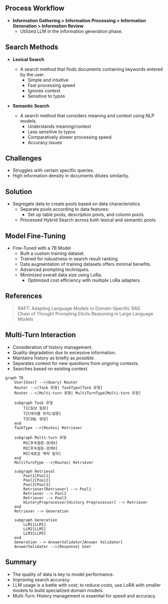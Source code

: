 
## Process Workflow

- **Information Gathering > Information Processing > Information Generation > Information Review**
  - Utilized LLM in the information generation phase.

## Search Methods

- **Lexical Search**
  - A search method that finds documents containing keywords entered by the user.
    - Simple and intuitive
    - Fast processing speed
    - Ignores context
    - Sensitive to typos

- **Semantic Search**
  - A search method that considers meaning and context using NLP models.
    - Understands meaning/context
    - Less sensitive to typos
    - Comparatively slower processing speed
    - Accuracy issues

## Challenges

- Struggles with certain specific queries.
- High information density in documents dilutes similarity.

## Solution

- Segregate data to create pools based on data characteristics.
  - Separate pools according to data features:
    - Set up table pools, description pools, and column pools.
  - Processed Hybrid Search across both lexical and semantic pools.

## Model Fine-Tuning

- Fine-Tuned with a 7B Model
  - Built a custom training dataset.
  - Trained for robustness in search result ranking.
  - Data augmentation of training datasets offers minimal benefits.
  - Advanced prompting techniques.
  - Minimized overall data size using LoRa.
    - Optimized cost efficiency with multiple LoRa adapters.

## References

> RAFT: Adapting Language Models to Domain-Specific RAG  
> Chain of Thought Prompting Elicits Reasoning in Large Language Models

## Multi-Turn Interaction

- Consideration of history management.
- Quality degradation due to excessive information.
- Maintains history as briefly as possible.
- Separates context for new questions from ongoing contexts.
- Searches based on existing context.



```mermaid 
graph TD
    User[User] -->|Query| Router
    Router -->|Task 유형| TaskType[Task 유형]
    Router -->|Multi-turn 유형| MultiTurnType[Multi-turn 유형]
    
    subgraph Task 유형
        T1[일상 질문]
        T2[테이블 위치/설명]
        T3[SQL 생성]
    end
    TaskType -->|Routes| Retriever
    
    subgraph Multi-turn 유형
        M1[후속질문-검색X]
        M2[후속질문-검색O]
        M3[새로운 맥락 질의]
    end
    MultiTurnType -->|Routes| Retriever
    
    subgraph Retrieval
        Pool1[Pool1]
        Pool2[Pool2]
        Pool3[Pool3]
        Retriever[Retriever] --> Pool1
        Retriever --> Pool2
        Retriever --> Pool3
        HistoryPreprocessor[History Preprocessor] --> Retriever
    end
    Retriever --> Generation
    
    subgraph Generation
        LLM1[LLM1]
        LLM2[LLM2]
        LLM3[LLM3]
    end
    Generation --> AnswerValidator[Answer Validator]
    AnswerValidator -->|Response| User
```

## Summary

- The quality of data is key to model performance.
- Improving search accuracy.
- LLM usage is a battle with cost; to reduce costs, use LoRA with smaller models to build specialized domain models.
- Multi-Turn: History management is essential for speed and accuracy.